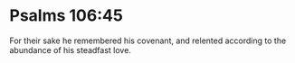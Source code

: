 # Psalms 106:45

For their sake he remembered his covenant, and relented according to the abundance of his steadfast love.
